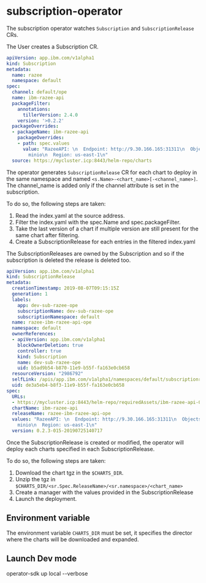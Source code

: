 # subscription-operator

The subscription operator watches `Subscription` and `SubscriptionRelease` CRs.

The User creates a Subscription CR.

```yaml
apiVersion: app.ibm.com/v1alpha1
kind: Subscription
metadata:
  name: razee
  namespace: default
spec:
  channel: default/ope
  name: ibm-razee-api
  packageFilter:
    annotations:
      tillerVersion: 2.4.0
    version: '>0.2.2'
  packageOverrides:
  - packageName: ibm-razee-api
    packageOverrides:
    - path: spec.values
      value: "RazeeAPI: \n  Endpoint: http://9.30.166.165:31311\n  ObjectstoreSecretName:
        minio\n  Region: us-east-1\n"
  source: https://mycluster.icp:8443/helm-repo/charts
```

The operator generates `SubscriptionRelease` CR for each chart to deploy in the same namespace and named `<s.Name>-<chart_name>[-<channel_name>]`. The channel_name is added only if the channel attribute is set in the subscription.

To do so, the following steps are taken:

1) Read the index.yaml at the source address.
2) Filter the index.yaml with the spec.Name and spec.packageFilter.
3) Take the last version of a chart if multiple version are still present for the same chart after filtering.
4) Create a SubscriptionRelease for each entries in the filtered index.yaml

The SubscriptionReleases are owned by the Subscription and so if the subscription is deleted the release is deleted too.


```yaml
apiVersion: app.ibm.com/v1alpha1
kind: SubscriptionRelease
metadata:
  creationTimestamp: 2019-08-07T09:15:15Z
  generation: 1
  labels:
    app: dev-sub-razee-ope
    subscriptionName: dev-sub-razee-ope
    subscriptionNamespace: default
  name: razee-ibm-razee-api-ope
  namespace: default
  ownerReferences:
  - apiVersion: app.ibm.com/v1alpha1
    blockOwnerDeletion: true
    controller: true
    kind: Subscription
    name: dev-sub-razee-ope
    uid: b5ad9b54-b870-11e9-b55f-fa163e0cb658
  resourceVersion: "2986792"
  selfLink: /apis/app.ibm.com/v1alpha1/namespaces/default/subscriptionreleases/dev-sub-razee-ope-ibm-razee-api
  uid: de3a5eb4-b8f3-11e9-b55f-fa163e0cb658
spec:
  URLs:
  - https://mycluster.icp:8443/helm-repo/requiredAssets/ibm-razee-api-0.2.3-015-20190725140717.tgz
  chartName: ibm-razee-api
  releaseName: razee-ibm-razee-api-ope
  values: "RazeeAPI: \n  Endpoint: http://9.30.166.165:31311\n  ObjectstoreSecretName:
    minio\n  Region: us-east-1\n"
  version: 0.2.3-015-20190725140717
```

Once the SubscriptionRelease is created or modified, the operator will deploy each charts specified in each SubscriptionRelease.

To do so, the following steps are taken:

1) Download the chart tgz in the `$CHARTS_DIR`.
2) Unzip the tgz in `$CHARTS_DIR/<sr.Spec.ReleaseName>/<sr.namespace>/<chart_name>`
3) Create a manager with the values provided in the SubscriptionRelease
4) Launch the deployment.

## Environment variable

The environment variable `CHARTS_DIR` must be set, it specifies the director where the charts will be downloaded and expanded.

## Launch Dev mode

operator-sdk up local --verbose

